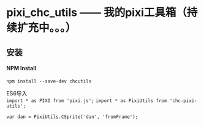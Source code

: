 # pixi_chc_utils —— 我的pixi工具箱（持续扩充中。。。）

## 安装
#### NPM Install
`npm install --save-dev chcutils`

ES6导入<br>
`import * as PIXI from 'pixi.js';`
`import * as PixiUtils from 'chc-pixi-utils';`
```
var dan = PixiUtils.CSprite('dan', 'fromFrame');
```
